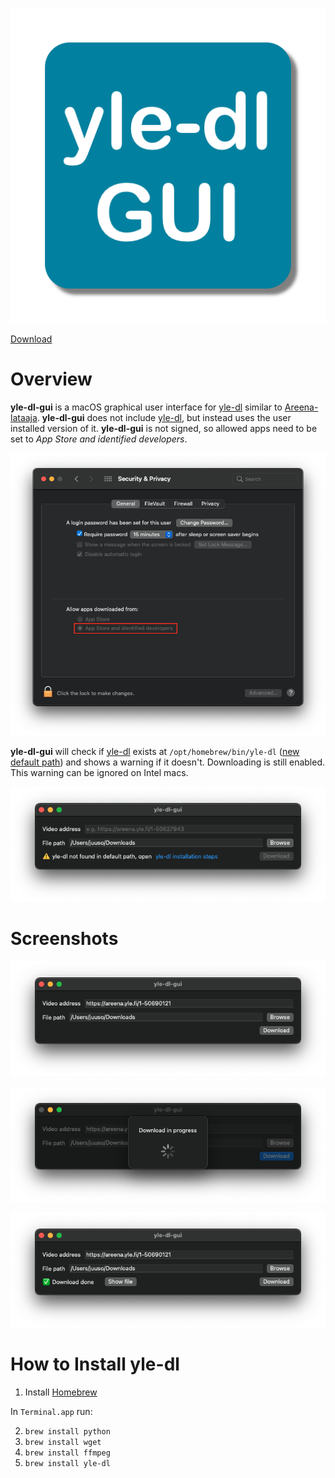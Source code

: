 ![Logo](icon.png)

[Download](https://github.com/jiinurppa/yle-dl-gui/releases)

# Overview
**yle-dl-gui** is a macOS graphical user interface for [yle-dl](https://github.com/aajanki/yle-dl) similar to [Areena-lataaja](https://simopot.github.io/areena/). **yle-dl-gui** does not include [yle-dl](https://github.com/aajanki/yle-dl), but instead uses the user installed version of it. **yle-dl-gui** is not signed, so allowed apps need to be set to *App Store and identified developers*.

![Security & Privacy Preferences](settings.png)

**yle-dl-gui** will check if [yle-dl](https://github.com/aajanki/yle-dl) exists at `/opt/homebrew/bin/yle-dl` ([new default path](https://docs.brew.sh/FAQ#why-should-i-install-homebrew-in-the-default-location)) and shows a warning if it doesn't. Downloading is still enabled. This warning can be ignored on Intel macs.

![Missing yle-dl Warning](missing_yle-dl.png)

# Screenshots
![Ready to download](ready_to_download.png)

![Download in progress](download_in_progress.png)

![Download done](download_done.png)

# How to Install yle-dl
1. Install [Homebrew](https://brew.sh)

In `Terminal.app` run:

2. `brew install python`
3. `brew install wget`
4. `brew install ffmpeg`
5. `brew install yle-dl`

